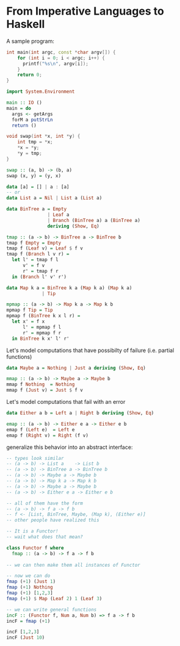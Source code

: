 # From Imperative Languages to Haskell
A sample program:  
```cpp
int main(int argc, const *char argv[]) {
    for (int i = 0; i < argc; i++) {
      printf("%s\n", argv[i]);
    }
    return 0;
}
```

```haskell
import System.Environment

main :: IO ()
main = do
  args <- getArgs
  forM a putStrLn
  return ()
```

```cpp
void swap(int *x, int *y) {
    int tmp = *x;
    *x = *y;
    *y = tmp;
}
```

```haskell
swap :: (a, b) -> (b, a)
swap (x, y) = (y, x)
```

```haskell
data [a] = [] | a : [a]
-- or
data List a = Nil | List a (List a)
```

```haskell
data BinTree a = Empty
               | Leaf a
               | Branch (BinTree a) a (BinTree a)
               deriving (Show, Eq)
```

```haskell
tmap :: (a -> b) -> BinTree a -> BinTree b
tmap f Empty = Empty
tmap f (Leaf v) = Leaf $ f v
tmap f (Branch l v r) = 
  let l' = tmap f l
      v' = f v
      r' = tmap f r
  in (Branch l' v' r')
```

```haskell
data Map k a = BinTree k a (Map k a) (Map k a)
             | Tip
```

```haskell
mpmap :: (a -> b) -> Map k a -> Map k b
mpmap f Tip = Tip
mpmap f (BinTree k x l r) =
  let x' = f x
      l' = mpmap f l
      r' = mpmap f r
  in BinTree k x' l' r'
```

Let's model computations that have possibilty of failure (i.e. partial functions)
```haskell
data Maybe a = Nothing | Just a deriving (Show, Eq)
```

```haskell
mmap :: (a -> b) -> Maybe a -> Maybe b
mmap f Nothing  = Nothing
mmap f (Just v) = Just $ f v
```

Let's model computations that fail with an error
```haskell
data Either a b = Left a | Right b deriving (Show, Eq)
```

```haskell
emap :: (a -> b) -> Either e a -> Either e b
emap f (Left e)  = Left e
emap f (Right v) = Right (f v)
```

generalize this behavior into an abstract interface:

```haskell
-- types look similar
-- (a -> b) -> List a    -> List b
-- (a -> b) -> BinTree a -> BinTree b
-- (a -> b) -> Maybe a -> Maybe b
-- (a -> b) -> Map k a -> Map k b
-- (a -> b) -> Maybe a -> Maybe b
-- (a -> b) -> Either e a -> Either e b

-- all of them have the form 
-- (a -> b) -> f a -> f b
-- f <- [List, BinTree, Maybe, (Map k), (Either e)]
-- other people have realized this

-- It is a Functor!
-- wait what does that mean?

class Functor f where
  fmap :: (a -> b) -> f a -> f b
  
-- we can then make them all instances of Functor

-- now we can do
fmap (+1) (Just 1)
fmap (+1) Nothing
fmap (+1) [1,2,3]
fmap (+1) $ Map (Leaf 2) 1 (Leaf 3)

-- we can write general functions
incF :: (Functor f, Num a, Num b) => f a -> f b
incF = fmap (+1)

incF [1,2,3]
incF (Just 10)
```
